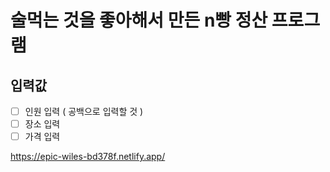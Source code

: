 # 술먹는 것을 좋아해서 만든 n빵 정산 프로그램
## 입력값

- [ ] 인원 입력 ( 공백으로 입력할 것 )
- [ ] 장소 입력
- [ ] 가격 입력

https://epic-wiles-bd378f.netlify.app/
